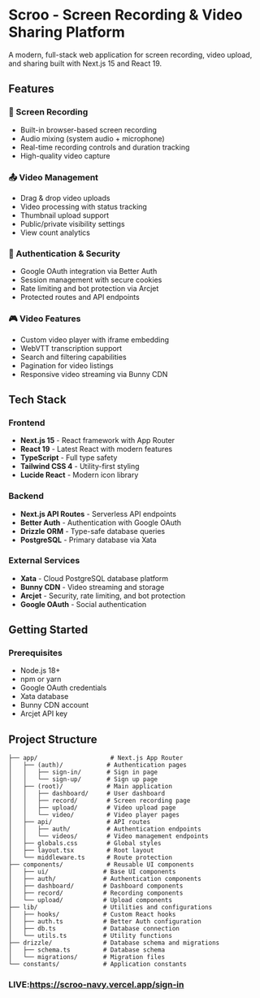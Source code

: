 # Scroo - Screen Recording & Video Sharing Platform

A modern, full-stack web application for screen recording, video upload, and sharing built with Next.js 15 and React 19.

## Features

### 🎥 Screen Recording
- Built-in browser-based screen recording
- Audio mixing (system audio + microphone)
- Real-time recording controls and duration tracking
- High-quality video capture

### 📤 Video Management
- Drag & drop video uploads
- Video processing with status tracking
- Thumbnail upload support
- Public/private visibility settings
- View count analytics

### 🔐 Authentication & Security
- Google OAuth integration via Better Auth
- Session management with secure cookies
- Rate limiting and bot protection via Arcjet
- Protected routes and API endpoints

### 🎮 Video Features
- Custom video player with iframe embedding
- WebVTT transcription support
- Search and filtering capabilities
- Pagination for video listings
- Responsive video streaming via Bunny CDN

## Tech Stack

### Frontend
- **Next.js 15** - React framework with App Router
- **React 19** - Latest React with modern features
- **TypeScript** - Full type safety
- **Tailwind CSS 4** - Utility-first styling
- **Lucide React** - Modern icon library

### Backend
- **Next.js API Routes** - Serverless API endpoints
- **Better Auth** - Authentication with Google OAuth
- **Drizzle ORM** - Type-safe database queries
- **PostgreSQL** - Primary database via Xata

### External Services
- **Xata** - Cloud PostgreSQL database platform
- **Bunny CDN** - Video streaming and storage
- **Arcjet** - Security, rate limiting, and bot protection
- **Google OAuth** - Social authentication

## Getting Started

### Prerequisites
- Node.js 18+ 
- npm or yarn
- Google OAuth credentials
- Xata database
- Bunny CDN account
- Arcjet API key

## Project Structure

```
├── app/                    # Next.js App Router
│   ├── (auth)/            # Authentication pages
│   │   ├── sign-in/       # Sign in page
│   │   └── sign-up/       # Sign up page
│   ├── (root)/            # Main application
│   │   ├── dashboard/     # User dashboard
│   │   ├── record/        # Screen recording page
│   │   ├── upload/        # Video upload page
│   │   └── video/         # Video player pages
│   ├── api/               # API routes
│   │   ├── auth/          # Authentication endpoints
│   │   └── videos/        # Video management endpoints
│   ├── globals.css        # Global styles
│   ├── layout.tsx         # Root layout
│   └── middleware.ts      # Route protection
├── components/            # Reusable UI components
│   ├── ui/               # Base UI components
│   ├── auth/             # Authentication components
│   ├── dashboard/        # Dashboard components
│   ├── record/           # Recording components
│   └── upload/           # Upload components
├── lib/                  # Utilities and configurations
│   ├── hooks/            # Custom React hooks
│   ├── auth.ts           # Better Auth configuration
│   ├── db.ts             # Database connection
│   └── utils.ts          # Utility functions
├── drizzle/              # Database schema and migrations
│   ├── schema.ts         # Database schema
│   └── migrations/       # Migration files
└── constants/            # Application constants
```


### LIVE:https://scroo-navy.vercel.app/sign-in
